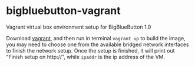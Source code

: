 # bigbluebutton-vagrant

Vagrant virtual box environment setup for BigBlueButton 1.0

Download [vagrant](https://www.vagrantup.com/downloads.html), and then run in terminal `vagrant up` to build the image, you may need to choose one from the available bridged network interfaces to finish the network setup. Once the setup is finished, it will print out "Finish setup on http://<ipaddr>", while `ipaddr` is the ip address of the VM.
